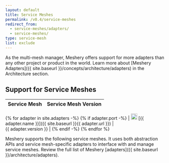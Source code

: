 ```yaml
---
layout: default
title: Service Meshes
permalink: /v0.4/service-meshes
redirect_from: 
  - service-meshes/adapters/
  - service-meshes/
type: service-mesh
list: exclude
---
```



As the multi-mesh manager, Meshery offers support for more adapters than any other project or product in the world. Learn more about [Meshery Adapters]({{ site.baseurl }}/concepts/architecture/adapters) in the Architecture section.

## Support for Service Meshes

| Service Mesh  | Service Mesh Version  |
| :------------ | :------------: |
{% for adapter in site.adapters -%}
{% if adapter.port -%}
| <img src="{{ adapter.image }}" style="width:20px" /> [{{ adapter.name }}]({{ site.baseurl }}{{ adapter.url }}) |&nbsp; &nbsp; &nbsp; &nbsp; &nbsp; &nbsp; &nbsp; &nbsp; &nbsp; &nbsp; &nbsp; &nbsp; &nbsp; &nbsp; &nbsp;&nbsp; &nbsp; &nbsp; &nbsp; &nbsp; &nbsp; {{ adapter.version }} |
{% endif -%}
{% endfor %}

Meshery supports the following service meshes. It uses both abstraction APIs and service mesh-specific adapters to interface with and manage service meshes. Review the full list of Meshery [adapters]({{ site.baseurl }}/architecture/adapters).
